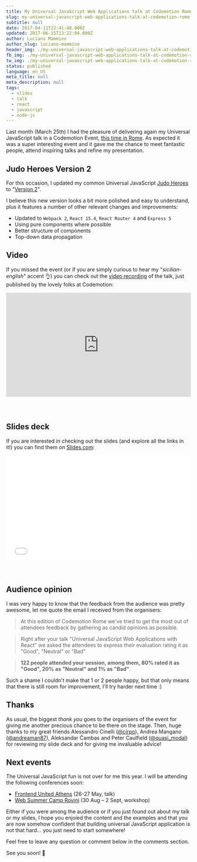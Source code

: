 ```yaml
---
title: My Universal JavaScript Web Applications talk at Codemotion Rome 2017
slug: my-universal-javascript-web-applications-talk-at-codemotion-rome-2017
subtitle: null
date: 2017-04-11T22:41:40.000Z
updated: 2017-06-15T13:22:04.000Z
author: Luciano Mammino
author_slug: luciano-mammino
header_img: ./my-universal-javascript-web-applications-talk-at-codemotion-rome-2017.jpg
fb_img: ./my-universal-javascript-web-applications-talk-at-codemotion-rome-2017-fb.png
tw_img: ./my-universal-javascript-web-applications-talk-at-codemotion-rome-2017-tw.png
status: published
language: en_US
meta_title: null
meta_description: null
tags:
  - slides
  - talk
  - react
  - javascript
  - node-js
---
```


Last month (March 25th) I had the pleasure of delivering again my Universal JavaScript talk in a Codemotion Event, [this time in Rome](http://rome2017.codemotionworld.com/).
As expected it was a super interesting event and it gave me the chance to meet fantastic people, attend inspiring talks and refine my presentation.

## Judo Heroes Version 2

For this occasion, I updated my common Universal JavaScript [Judo Heroes](https://github.com/lmammino/judo-heroes) to "[Version 2](https://github.com/lmammino/judo-heroes-2)".

I believe this new version looks a bit more polished and easy to understand, plus it features a number of other relevant changes and improvements:

- Updated to `Webpack 2`, `React 15.4`, `React Router 4` and `Express 5`
- Using pure components where possible
- Better structure of components
- Top-down data propagation

## Video

If you missed the event (or if you are simply curious to hear my "_sicilian-english_" accent 👌) you can check out the [video recording](https://www.youtube.com/watch?v=0VEwRFP8WtI) of the talk, just published by the lovely folks at Codemotion:

<div style=" position: relative; padding-bottom: 56.25%; height: 0; margin-bottom: 5em;">
<iframe style="position: absolute; top:0; left: 0; width: 100%; height: 100%;" src="https://www.youtube.com/embed/0VEwRFP8WtI" frameborder="0" allowfullscreen></iframe>
</div>

## Slides deck

If you are interested in checking out the slides (and explore all the links in it!) you can find them on [Slides.com](http://slides.com/lucianomammino/universal-js-web-applications-with-react-codemotion-rome-2017):

<div style=" position: relative; padding-bottom: 56.25%; height: 0; margin-bottom: 5em;">
<iframe style="position: absolute; top:0; left: 0; width: 100%; height: 100%;" src="//slides.com/lucianomammino/universal-js-web-applications-with-react-codemotion-rome-2017/embed" scrolling="no" frameborder="0" webkitallowfullscreen mozallowfullscreen allowfullscreen></iframe>
</div>

## Audience opinion

I was very happy to know that the feedback from the audience was pretty awesome, let me quote the email I received from the organisers:

> At this edition of Codemotion Rome we've tried to get the most out of attendees feedback by gathering as candid opinions as possible.

> Right after your talk "Universal JavaScript Web Applications with React" we asked the attendees to express their evaluation rating it as "Good", "Neutral" or "Bad"

> **122 people attended your session, among them, 80% rated it as "Good", 20% as "Neutral" and 1% as "Bad"**.

Such a shame I couldn't make that 1 or 2 people happy, but that only means that there is still room for improvement, I'll try harder next time :)

## Thanks

As usual, the biggest _thank you_ goes to the organisers of the event for giving me another precious chance to be there on the stage. Then, huge thanks to my great friends Alessandro Cinelli ([@cirpo](https://twitter.com/cirpo)), Andrea Mangano ([@andreaman87](https://twitter.com/andreaman87)), Aleksandar Čambas and Peter Caulfield ([@quasi_modal](https://twitter.com/quasi_modal)) for reviewing my slide deck and for giving me invaluable advice!

## Next events

The Universal JavaScript fun is not over for me this year. I will be attending the following conferences soon:

- [Frontend United Athens](http://frontendunited.org/) (26-27 May, talk)
- [Web Summer Camp Rovinj](http://2017.websummercamp.com/) (30 Aug – 2 Sept, workshop)

Either if you were among the audience or if you just found out about my talk or my slides, I hope you enjoied the content and the examples and that you are now somehow confident that building universal JavaScript application is not that hard... you just need to start somewhere!

Feel free to leave any question or comment below in the comments section.

See you soon! 🤘

